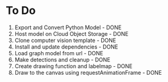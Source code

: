 # To Do
1. Export and Convert Python Model - DONE
2. Host model on Cloud Object Storage - DONE
3. Clone computer vision template - DONE
4. Install and update dependencies - DONE
5. Load graph model from url - DONE
6. Make detections and cleanup - DONE
7. Create drawing function and labelmap - DONE
8. Draw to the canvas using requestAnimationFrame - DONE